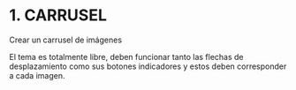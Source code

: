 # __1. CARRUSEL__

Crear un carrusel de imágenes

El tema es totalmente libre, deben funcionar tanto las flechas de desplazamiento como sus botones indicadores y estos deben corresponder a cada imagen.
